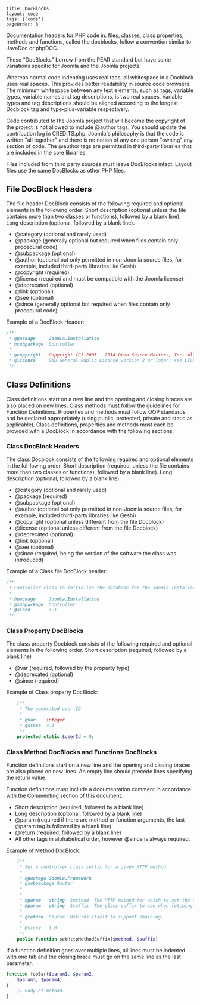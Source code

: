 ```
title: DocBlocks
layout: code
tags: ['code']
pageOrder: 3
```

Documentation headers for PHP code in: files, classes, class properties, methods and functions, called the docblocks, follow a convention similar to JavaDoc or phpDOC.

These "DocBlocks" borrow from the PEAR standard but have some variations specific for Joomla and the Joomla projects.

Whereas normal code indenting uses real tabs, all whitespace in a Docblock uses real spaces. This provides better readability in source code browsers. The minimum whitespace between any text elements, such as tags, variable types, variable names and tag descriptions, is two real spaces. Variable types and tag descriptions should be aligned according to the longest Docblock tag and type-plus-variable respectively.

Code contributed to the Joomla project that will become the copyright of the project is not allowed to include @author tags. You should update the contribution log in CREDITS.php. Joomla's philosophy is that the code is written "all together" and there is no notion of any one person "owning" any section of code. The @author tags are permitted in third-party libraries that are included in the core libraries.

Files included from third party sources must leave DocBlocks intact. Layout files use the same DocBlocks as other PHP files.

## File DocBlock Headers
The file header DocBlock consists of the following required and optional elements in the following order:
Short description (optional unless the file contains more than two classes or functions), followed by a blank line). Long description (optional, followed by a blank line).

* @category (optional and rarely used)
* @package (generally optional but required when files contain only procedural code)
* @subpackage (optional)
* @author (optional but only permitted in non-Joomla source files, for example, included third-party libraries like Geshi)
* @copyright (required)
* @license (required and must be compatible with the Joomla license)
* @deprecated (optional)
* @link (optional)
* @see (optional)
* @since (generally optional but required when files contain only procedural code)

Example of a DocBlock Header:

``` php
/**
 * @package     Joomla.Installation
 * @subpackage  Controller
 *
 * @copyright   Copyright (C) 2005 - 2014 Open Source Matters, Inc. All rights reserved.
 * @license     GNU General Public License version 2 or later; see LICENSE.txt
 */
```

## Class Definitions
Class definitions start on a new line and the opening and closing braces are also placed on new lines. Class methods must follow the guidelines for Function Definitions. Properties and methods must follow OOP standards and be declared appropriately (using public, protected, private and static as applicable).
Class definitions, properties and methods must each be provided with a DocBlock in accordance with the following sections.

### Class DocBlock Headers
The class Docblock consists of the following required and optional elements in the fol-lowing order.
Short description (required, unless the file contains more than two classes or functions), followed by a blank line). Long description (optional, followed by a blank line).
* @category (optional and rarely used)
* @package (required)
* @subpackage (optional)
* @author (optional but only permitted in non-Joomla source files, for example, included third-party libraries like Geshi)
* @copyright (optional unless different from the file Docblock)
* @license (optional unless different from the file Docblock)
* @deprecated (optional)
* @link (optional)
* @see (optional)
* @since (required, being the version of the software the class was introduced)

Example of a Class file DocBlock header:
``` php
/**
 * Controller class to initialise the database for the Joomla Installer.
 *
 * @package     Joomla.Installation
 * @subpackage  Controller
 * @since       3.1
 */
```

### Class Property DocBlocks 
The class property Docblock consists of the following required and optional elements in the following order.
Short description (required, followed by a blank line)

* @var (required, followed by the property type)
* @deprecated (optional)
* @since (required)

Example of Class property DocBlock:

``` php
	/**
	 * The generated user ID
	 *
	 * @var    integer
	 * @since  3.1
	 */
	protected static $userId = 0;
```



### Class Method DocBlocks and Functions DocBlocks
Function definitions start on a new line and the opening and closing braces are also placed on new lines. An empty line should precede lines specifying the return value.

Function definitions must include a documentation comment in accordance with the Commenting section of this document.

* Short description (required, followed by a blank line)
* Long description (optional, followed by a blank line)
* @param (required if there are method or function arguments, the last @param tag is followed by a blank line)
* @return (required, followed by a blank line)
* All other tags in alphabetical order, however @since is always required.

Example of Method DocBlock:
``` php
	/**
	 * Set a controller class suffix for a given HTTP method.
	 *
	 * @package Joomla.Framework
	 * @subpackage Router 
	 *
	 *
	 * @param   string  $method  The HTTP method for which to set the class suffix.
	 * @param   string  $suffix  The class suffix to use when fetching the controller name for a given request.
	 *
	 * @return  Router  Returns itself to support chaining.
	 *
	 * @since   1.0
	 */
	public function setHttpMethodSuffix($method, $suffix)
```

If a function definition goes over multiple lines, all lines must be indented with one tab and the closing brace must go on the same line as the last parameter.

``` php
function fooBar($param1, $param2, 
    $param3, $param4) 
{ 
    // Body of method. 
}
```
